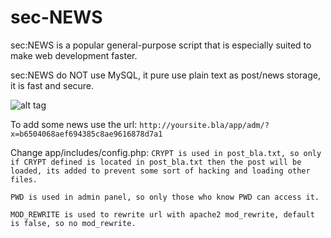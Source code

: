 # sec-NEWS
sec:NEWS is a popular general-purpose script that is especially suited to make web development faster.

sec:NEWS do NOT use MySQL, it pure use plain text as post/news storage, it is fast and secure.

![alt tag](http://i.imgur.com/lwwbFSZ.png)

To add some news use the url: 
`http://yoursite.bla/app/adm/?x=b6504068aef694385c8ae9616878d7a1`

Change app/includes/config.php: 
`CRYPT is used in post_bla.txt, so only if CRYPT defined is located in post_bla.txt then the post will be loaded, its added to prevent some sort of hacking and loading other files.`   

`PWD is used in admin panel, so only those who know PWD can access it.`

`MOD_REWRITE is used to rewrite url with apache2 mod_rewrite, default is false, so no mod_rewrite.`

